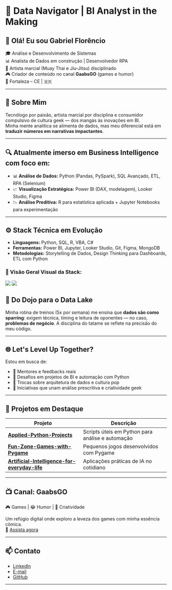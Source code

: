 # 🚀 Data Navigator | BI Analyst in the Making

## 👋 Olá! Eu sou Gabriel Florêncio

🎓 Análise e Desenvolvimento de Sistemas  
📊 Analista de Dados em construção | Desenvolvedor RPA  
🥋 Artista marcial (Muay Thai e Jiu-Jitsu) disciplinado  
🎮 Criador de conteúdo no canal **GaabsGO** (games e humor)  
📍 Fortaleza – CE | 🇧🇷

---

## 🧠 Sobre Mim

Tecnólogo por paixão, artista marcial por disciplina e consumidor compulsivo de cultura geek — dos mangás às inovações em BI.  
Minha mente analítica se alimenta de dados, mas meu diferencial está em **traduzir números em narrativas impactantes**.

---

## 🔍 Atualmente imerso em Business Intelligence com foco em:

- 📊 **Análise de Dados:** Python (Pandas, PySpark), SQL Avançado, ETL, RPA (Selenium)
- 📈 **Visualização Estratégica:** Power BI (DAX, modelagem), Looker Studio, Figma
- 📉 **Análise Preditiva:** R para estatística aplicada + Jupyter Notebooks para experimentação

---

## ⚙️ Stack Técnica em Evolução

- **Linguagens:** Python, SQL, R, VBA, C#
- **Ferramentas:** Power BI, Jupyter, Looker Studio, Git, Figma, MongoDB  
- **Metodologias:** Storytelling de Dados, Design Thinking para Dashboards, ETL com Python

### 🔧 Visão Geral Visual da Stack:

<p align="left">
  <img src="https://skillicons.dev/icons?i=python,r,cs,selenium,git,figma,jupyter,powerbi,mongodb" />
  <img src="https://img.shields.io/badge/SQL-005C84?style=for-the-badge&logo=postgresql&logoColor=white" />
</p>


## 🥋 Do Dojo para o Data Lake

Minha rotina de treinos (5x por semana) me ensina que **dados são como sparring**: exigem técnica, timing e leitura de oponentes — no caso, **problemas de negócio**. A disciplina do tatame se reflete na precisão do meu código.

---

## 🌐 Let's Level Up Together?

Estou em busca de:

- 🧠 Mentores e feedbacks reais
- 📌 Desafios em projetos de BI e automação com Python
- 💬 Trocas sobre arquitetura de dados e cultura pop
- 🧪 Iniciativas que unam análise prescritiva e criatividade geek

---

## 📂 Projetos em Destaque

| Projeto | Descrição |
|--------|-----------|
| [**Applied-Python-Projects**](https://github.com/gabsflorenzio/Applied-Python-Projects) | Scripts úteis em Python para análise e automação |
| [**Fun-Zone-Games-with-Pygame**](https://github.com/gabsflorenzio/Fun-Zone-Games-with-Pygame) | Pequenos jogos desenvolvidos com Pygame |
| [**Artificial-Intelligence-for-everyday-life**](https://github.com/gabsflorenzio/Artificial-Intelligence-for-everyday-life) | Aplicações práticas de IA no cotidiano |

---

## 📺 Canal: GaabsGO

🎮 Games | 😂 Humor | 🎥 Criatividade

Um refúgio digital onde exploro a leveza dos games com minha essência cômica.  
📌 [Assista agora](https://youtube.com/@GaabsGO)

---

## 📫 Contato

- [LinkedIn](https://www.linkedin.com/in/gabrielflorenciorpa/)
- [E-mail](mailto:gabsflorenciorpa@gmail.com)
- [GitHub](https://github.com/gabsflorenzio)

---

